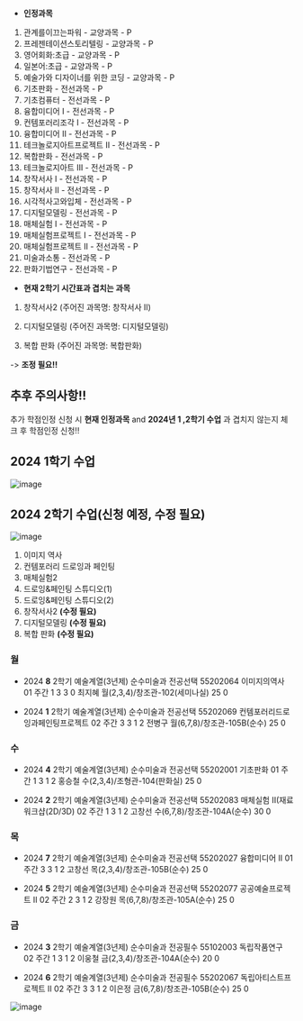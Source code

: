 - **인정과목**

1. 관계를이끄는파워 - 교양과목 - P
2. 프레젠테이션스토리텔링 - 교양과목 - P
3. 영어회화:초급 - 교양과목 - P
4. 일본어:초급 - 교양과목 - P
5. 예술가와 디자이너를 위한 코딩 - 교양과목 - P
6. 기초판화 - 전선과목 - P
7. 기초컴퓨터 - 전선과목 - P
8. 융합미디어 I - 전선과목 - P
9. 컨템포러리조각 I - 전선과목 - P
10. 융합미디어 II - 전선과목 - P
11. 테크놀로지아트프로젝트 II - 전선과목 - P
12. 복합판화 - 전선과목 - P
13. 테크놀로지아트 III - 전선과목 - P
14. 창작서사 I - 전선과목 - P
15. 창작서사 II - 전선과목 - P
16. 시각적사고와입체 - 전선과목 - P
17. 디지털모델링 - 전선과목 - P
18. 매체실험 I - 전선과목 - P
19. 매체실험프로젝트 I - 전선과목 - P
20. 매체실험프로젝트 II - 전선과목 - P
21. 미술과소통 - 전선과목 - P
22. 판화기법연구 - 전선과목 - P


- **현재 2학기 시간표과 겹치는 과목**

1. 창작서사2 (주어진 과목명: 창작서사 II)
     
2. 디지털모델링 (주어진 과목명: 디지털모델링)
     
3. 복합 판화 (주어진 과목명: 복합판화)
     
  -> **조정 필요!!**


## 추후 주의사항!!

추가 학점인정 신청 시 **현재 인정과목** and **2024년 1 ,2학기 수업** 과 겹치지 않는지 체크 후 학점인정 신청!!

## 2024 1학기 수업

![image](https://github.com/user-attachments/assets/c35e171b-e2e3-4afa-a185-0d1796b5f8b9)

## 2024 2학기 수업(신청 예정, 수정 필요)

![image](https://github.com/user-attachments/assets/46d0dfb0-e484-4154-9c09-8d652e19719a)

1. 이미지 역사
2. 컨템포러리 드로잉과 페인팅
3. 매체실험2
4. 드로잉&페인팅 스튜디오(1)
5. 드로잉&페인팅 스튜디오(2)
6. 창작서사2 **(수정 필요)**
7. 디지털모델링 **(수정 필요)**
8. 복합 판화 **(수정 필요)**

### 월 

- 2024	**8** 2학기	예술계열(3년제)	순수미술과	전공선택	55202064	이미지의역사	01	주간	1	3	3	0	최지혜	월(2,3,4)/창조관-102(세미나실)	25	0

- 2024	**1** 2학기	예술계열(3년제)	순수미술과	전공선택	55202069	컨템포러리드로잉과페인팅프로젝트	02	주간	3	3	1	2	전병구	월(6,7,8)/창조관-105B(순수)	25	0

### 수

- 2024	**4** 2학기	예술계열(3년제)	순수미술과	전공선택	55202001	기초판화	01	주간	1	3	1	2	홍승철	수(2,3,4)/조형관-104(판화실)	25	0

- 2024	**2** 2학기	예술계열(3년제)	순수미술과	전공선택	55202083	매체실험 II(재료워크샵(2D/3D)	02	주간	1	3	1	2	고창선	수(6,7,8)/창조관-104A(순수)	30	0

### 목

- 2024	**7** 2학기	예술계열(3년제)	순수미술과	전공선택	55202027	융합미디어 II	01	주간	3	3	1	2	고창선	목(2,3,4)/창조관-105B(순수)	25	0

- 2024	**5** 2학기	예술계열(3년제)	순수미술과	전공선택	55202077	공공예술프로젝트 II	02	주간	2	3	1	2	강장원	목(6,7,8)/창조관-105A(순수)	25	0

### 금

- 2024	**3** 2학기	예술계열(3년제)	순수미술과	전공필수	55102003	독립작품연구	02	주간	1	3	1	2	이웅철	금(2,3,4)/창조관-104A(순수)	20	0

- 2024	**6** 2학기	예술계열(3년제)	순수미술과	전공필수	55202067	독립아티스트프로젝트 Ⅱ	02	주간	3	3	1	2	이은정	금(6,7,8)/창조관-105B(순수)	25	0


![image](https://github.com/user-attachments/assets/901db1f7-7b07-433a-8570-05aa93288a87)
